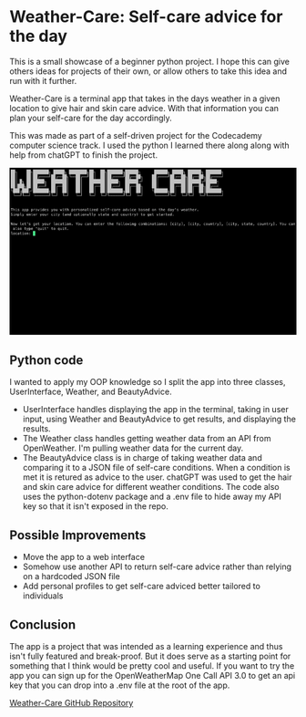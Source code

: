 # Weather-Care: Self-care advice for the day
This is a small showcase of a beginner python project. I hope this can give others ideas for projects of their own, or allow others to take this idea and run with it further.

Weather-Care is a terminal app that takes in the days weather in a given location to give hair and skin care advice. With that information you can plan your self-care for the day accordingly.

This was made as part of a self-driven project for the Codecademy computer science track. I used the python I learned there along along with help from chatGPT to finish the project.

![alt text](https://github.com/lancerharris/Weather-Care/blob/main/app-in-action.gif "Gif of app in action")

## Python code
I wanted to apply my OOP knowledge so I split the app into three classes, UserInterface, Weather, and BeautyAdvice.
* UserInterface handles displaying the app in the terminal, taking in user input, using Weather and BeautyAdvice to get results, and displaying the results.
* The Weather class handles getting weather data from an API from OpenWeather. I'm pulling weather data for the current day.
* The BeautyAdvice class is in charge of taking weather data and comparing it to a JSON file of self-care conditions. When a condition is met it is retured as advice to the user. chatGPT was used to get the hair and skin care advice for different weather conditions.
The code also uses the python-dotenv package and a .env file to hide away my API key so that it isn't exposed in the repo.

## Possible Improvements
* Move the app to a web interface
* Somehow use another API to return self-care advice rather than relying on a hardcoded JSON file
* Add personal profiles to get self-care adviced better tailored to individuals

## Conclusion
The app is a project that was intended as a learning experience and thus isn't fully featured and break-proof. But it does serve as a starting point for something that I think would be pretty cool and useful.
If you want to try the app you can sign up for the OpenWeatherMap One Call API 3.0 to get an api key that you can drop into a .env file at the root of the app.

[Weather-Care GitHub Repository](https://github.com/lancerharris/Weather-Care)
